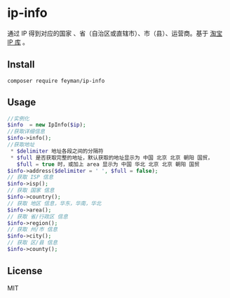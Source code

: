 # ip-info
通过 IP 得到对应的国家 、省（自治区或直辖市）、市（县）、运营商。基于 [淘宝 IP 库](http://ip.taobao.com/instructions.php) 。
## Install
```shell
composer require feyman/ip-info
```
## Usage
```php
//实例化
$info  = new IpInfo($ip);
//获取详细信息
$info->info();
//获取地址
 * $delimiter 地址各段之间的分隔符
 * $full 是否获取完整的地址，默认获取的地址显示为 中国 北京 北京 朝阳 国贸，
   $full = true 时，或加上 area 显示为 中国 华北 北京 北京 朝阳 国贸
$info->address($delimiter = ' ', $full = false);
// 获取 ISP 信息
$info->isp();
// 获取 国家 信息
$info->country();
// 获取 地区 信息，华东，华南，华北
$info->area();
// 获取 省/行政区 信息
$info->region();
// 获取 州/市 信息
$info->city();
// 获取 区/县 信息
$info->county();
```
## License
MIT
